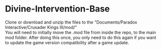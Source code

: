 # Divine-Intervention-Base

Clone or download and unzip the files to the "Documents/Paradox Interactive/Crusader Kings III/mod/"  
You will need to initially move the .mod file from inside the repo, to the main mod folder. After doing this once, you only need to do this again if you want to update the game version compatibility after a game update. 
